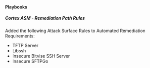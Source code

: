 
#### Playbooks

##### Cortex ASM - Remediation Path Rules

Added the following Attack Surface Rules to Automated Remediation Requirements: 
- TFTP Server
- Libssh
- Insecure Bitvise SSH Server
- Insecure SFTPGo
